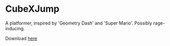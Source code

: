 # CubeXJump

A platformer, inspired by 'Geometry Dash' and 'Super Mario'.
Possibly rage-inducing.

Download [here](https://github.com/MrCyberbob/CubeXJump/releases)
